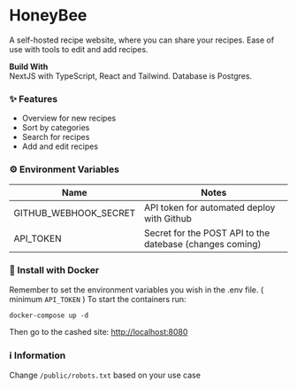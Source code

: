 # HoneyBee
A self-hosted recipe website, where you can share your recipes. Ease of use with tools to edit and add recipes.

**Build With**  
NextJS with TypeScript, React and Tailwind. Database is Postgres.

### ✨ Features
- Overview for new recipes
- Sort by categories
- Search for recipes
- Add and edit recipes

### ⚙️ Environment Variables

| Name                  | Notes                                                                                                                            |
|-----------------------|----------------------------------------------------------------------------------------------------------------------------------|
| GITHUB_WEBHOOK_SECRET | API token for automated deploy with Github                                                                                       |
| API_TOKEN             | Secret for the POST API to the datebase (changes coming)                                                                         |

### 🐳 Install with Docker
Remember to set the environment variables you wish in the .env file. ( minimum `API_TOKEN` ) 
To start the containers run:

~~~ 
docker-compose up -d 
~~~ 

Then go to the cashed site: [http://localhost:8080](http://localhost:8080)  

### ℹ️ Information
Change `/public/robots.txt` based on your use case